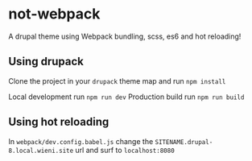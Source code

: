 # not-webpack

A drupal theme using Webpack bundling, scss, es6 and hot reloading!

## Using drupack

Clone the project in your `drupack` theme map and run `npm install`

Local development run `npm run dev`
Production build run `npm run build`

## Using hot reloading

In `webpack/dev.config.babel.js` change the `SITENAME.drupal-8.local.wieni.site` url and surf to `localhost:8080`
